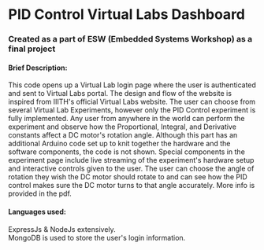 # PID Control Virtual Labs Dashboard

### Created as a part of ESW (Embedded Systems Workshop) as a final project

#### Brief Description:
This code opens up a Virtual Lab login page where the user is authenticated and sent to Virtual Labs portal. 
The design and flow of the website is inspired from IIITH's official Virtual Labs website. 
The user can choose from several Virtual Lab Experiments, however only the PID Control experiment is fully implemented.
Any user from anywhere in the world can perform the experiment and observe how the Proportional, Integral, and Derivative constants affect a DC motor's rotation angle. 
Although this part has an additional Arduino code set up to knit together the hardware and the software components, the code is not shown.
Special components in the experiment page include live streaming of the experiment's hardware setup and interactive controls given to the user.
The user can choose the angle of rotation they wish the DC motor should rotate to and can see how the PID control makes sure the DC motor turns to that angle accurately.
More info is provided in the pdf.

#### Languages used:
ExpressJs & NodeJs extensively.  
MongoDB is used to store the user's login information.
